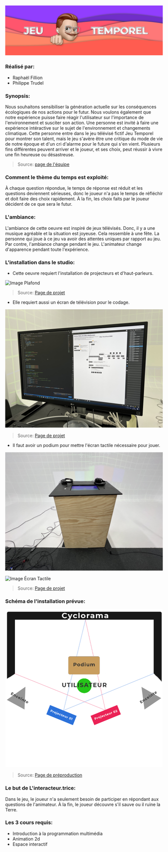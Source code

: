 ![Image animateur](../../media/mediajeutemporel/Banniere.png)

### Réalisé par:
- Raphaël Fillion
- Philippe Trudel

### Synopsis:
Nous souhaitons sensibiliser la génération actuelle sur les conséquences écologiques de nos actions pour le futur. Nous voulons également que notre expérience puisse faire réagir l'utilisateur sur l'importance de l'environnement et susciter son action. Une personne est invité à faire une expérience intéractive sur le sujet de l'environnement et changements climatique. Cette personne entre dans le jeu télévisé fictif Jeu Temporel pour montrer son talent, mais le jeu s'avère être une critique du mode de vie de notre époque et d'un cri d'alarme pour le future qui s'en vient. Plusieurs fins différentes peuvent arriver et le joueur, et ses choix, peut réussir à vivre une fin heureuse ou désastreuse.

>Source: [page de l'équipe](https://tim-montmorency.com/2022/projets/Jeu-Temporel/docs/web/index.html)


### Comment le thème du temps est exploité:
À chaque question répondue, le temps de réponse est réduit et les questions deviennent sérieuses, donc le joueur n'a pas le temps de réfléchir et doit faire des choix rapidement. À la fin, les choix faits par le joueur décident de ce que sera le futur.

### L'ambiance:
L'ambiance de cette oeuvre est inspiré de jeux télévisés. Donc, il y a une musique agréable et la situation est joyeuse. Cela ressemble à une fête. La personne 
qui joue à ce jeu va avoir des attentes uniques par rapport au jeu. Par contre, l'ambiance change pendant le jeu. L'animateur change d'apparence pendant toute l'expérience. 

### L'installation dans le studio: 

- Cette oeuvre requiert l'installation de projecteurs et d'haut-parleurs.

![Image Plafond](../../media/mediajeutemporel/image_installation.jpeg)

>Source: [Page de projet](https://tim-montmorency.com/2022/projets/Jeu-Temporel/docs/web/index.html)

- Elle requiert aussi un écran de télévision pour le codage.

![Image Télévision](../../media/mediajeutemporel/max.jpeg)

>Source: [Page de projet](https://tim-montmorency.com/2022/projets/Jeu-Temporel/docs/web/index.html)

- Il faut avoir un podium pour mettre l'écran tactile nécessaire pour jouer.

![Image Podium](../../media/mediajeutemporel/podium.jpeg)

![Image Écran Tactile](../../media/mediajeutemporel/experience.jpeg)

>Source: [Page de projet](https://tim-montmorency.com/2022/projets/Jeu-Temporel/docs/web/index.html)

### Schéma de l'installation prévue:
![Image Plantation](../../media/mediajeutemporel/plantation.png)

>Source: [Page de préproduction](https://tim-montmorency.com/2022/projets/Jeu-Temporel/docs/web/preproduction.html)

### Le but de L'interacteur.trice:
Dans le jeu, le joueur n'a seulement besoin de participer en répondant aux questions de l'animateur. À la fin, le joueur découvre s'il sauve ou il ruine la Terre.

### Les 3 cours requis:
- Introduction à la programmation multimédia
- Animation 2d
- Espace interactif


